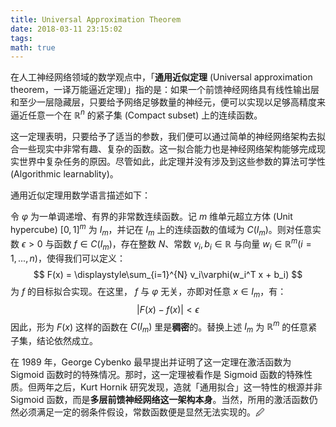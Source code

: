 ```yaml
---
title: Universal Approximation Theorem
date: 2018-03-11 23:15:02
tags:
math: true
---
```


在人工神经网络领域的数学观点中，「**通用近似定理** (Universal approximation theorem，一译万能逼近定理)」指的是：如果一个前馈神经网络具有线性输出层和至少一层隐藏层，只要给予网络足够数量的神经元，便可以实现以足够高精度来逼近任意一个在 $\mathbb{R}^n$ 的紧子集 (Compact subset) 上的连续函数。

这一定理表明，只要给予了适当的参数，我们便可以通过简单的神经网络架构去拟合一些现实中非常有趣、复杂的函数。这一拟合能力也是神经网络架构能够完成现实世界中复杂任务的原因。尽管如此，此定理并没有涉及到这些参数的算法可学性 (Algorithmic learnablity)。

通用近似定理用数学语言描述如下：

令 $\varphi$ 为一单调递增、有界的非常数连续函数。记 $m$ 维单元超立方体 (Unit hypercube) $[0,1]^m$ 为 $I_m$，并记在 $I_m$ 上的连续函数的值域为 $C(I_m)$。则对任意实数 $\epsilon > 0$ 与函数 $f \in C(I_m)$，存在整数 $N$、常数 $v_i, b_i \in \mathbb{R}$ 与向量 $w_i \in \mathbb{R}^m (i = 1, ... ,n)$，使得我们可以定义：
$$
F(x) = \displaystyle\sum_{i=1}^{N} v_i\varphi(w_i^T x + b_i)
$$
为 $f$ 的目标拟合实现。在这里， $f$ 与 $\varphi$ 无关，亦即对任意 $x \in I_m$，有：
$$
|F(x) - f(x)| < \epsilon
$$
因此，形为 $F(x)$ 这样的函数在 $C(I_m)$ 里是**稠密**的。替换上述 $I_m$ 为 $\mathbb{R}^m$ 的任意紧子集，结论依然成立。

在 1989 年，George Cybenko 最早提出并证明了这一定理在激活函数为 Sigmoid 函数时的特殊情况。那时，这一定理被看作是 Sigmoid 函数的特殊性质。但两年之后，Kurt Hornik 研究发现，造就「通用拟合」这一特性的根源并非 Sigmoid 函数，而是**多层前馈神经网络这一架构本身**。当然，所用的激活函数仍然必须满足一定的弱条件假设，常数函数便是显然无法实现的。🖉

 